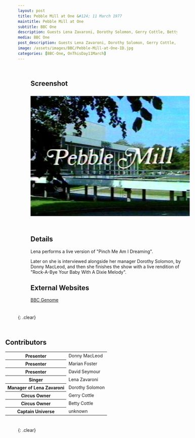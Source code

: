 ```yaml
---
layout: post
title: Pebble Mill at One &#124; 11 March 1977
maintitle: Pebble Mill at One
subtitle: BBC One
description: Guests Lena Zavaroni, Dorothy Solomon, Gerry Cottle, Betty Cottle and Captain Universe.
media: BBC One
post_description: Guests Lena Zavaroni, Dorothy Solomon, Gerry Cottle, Betty Cottle and Captain Universe.
image: /assets/images/BBC/Pebble-Mill-at-One-ID.jpg
categories: [BBC-One, OnThisDay11March]
---
```


<figure class="fig1">
<figcaption>
<h2 id="screenshot">Screenshot</h2>
</figcaption>
<img src="/assets/images/BBC/Pebble-Mill-at-One-ID.jpg" class="full-width">
</figure>

<figure class="fig2">
<figcaption>
<h2 id="detail">Details</h2>
<p>Lena performs a live version of "Pinch Me Am I Dreaming".</p>
<p>Later on she is interviewed alongside her manager Dorothy Solomon, by Donny MacLeod, and then she finishes the show with a live rendition of "Rock-A-Bye Your Baby With A Dixie Melody".</p>
<h2 id="external-websites">External Websites</h2>
<p><a class="external-link" href="https://genome.ch.bbc.co.uk/schedules/bbcone/london/1977-03-11#at-13.00">BBC Genome</a></p>
</figcaption>
</figure>

{: .clear}

<figure class="fig3">
<figcaption>
<h2 id="contributors">Contributors</h2>
<table>
<tr><th>Presenter</th><td>Donny MacLeod</td></tr>
<tr><th>Presenter</th><td>Marian Foster</td></tr>
<tr><th>Presenter</th><td>David Seymour</td></tr>
<tr><th>Singer</th><td>Lena Zavaroni</td></tr>
<tr><th>Manager of Lena Zavaroni</th><td>Dorothy Solomon</td></tr>
<tr><th>Circus Owner</th><td>Gerry Cottle</td></tr>
<tr><th>Circus Owner</th><td>Betty Cottle</td></tr>
<tr><th>Captain Universe</th><td>unknown</td></tr>
</table>
</figcaption>
</figure>

<br />{: .clear}

<style>
.fig1 {float:left; width:49%;}

.fig2 {float:right; width:49%;}

.fig3 {float:right; width:100%;}

figcaption {float:left; width:100%;}

@media screen and (orientation:portrait) {
.fig1, .fig2 {float:left; width:100%;}
figcaption {float:left; width:100%; margin-bottom: 10px;}
}
</style>

